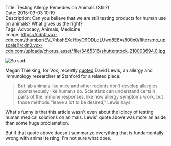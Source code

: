 Title: Testing Allergy Remedies on Animals (Still?)  
Date: 2015-03-03 10:19  
Description: Can you believe that we are *still* testing products for human use on animals? What gives us the right?  
Tags: Advocacy, Animals, Medicine  
Image: https://cdn0.vox-cdn.com/thumbor/EV_7nbshEXcHbyO9ODLqLUwd8E8=/800x0/filters:no_upscale()/cdn0.vox-cdn.com/uploads/chorus_asset/file/3465316/shutterstock_210003694.0.jpg  

![So sad.][sad]

Megan Thielking, for Vox, recently [quoted][vox] David Lewis, an allergy and immunology researcher at Stanford for a related piece:

> But lab animals like mice and other rodents don’t develop allergies spontaneously like humans do. Scientists can understand certain parts of the immune responses, like how allergy symptoms work, but those methods “leave a lot to be desired,” Lewis says.

What's funny is that this article wasn't even about the idiocy of testing human medical solutions on animals. Lewis' quote above was more an aside than some huge proclamation.

But if that quote above doesn't summarize everything that is fundamentally wrong with animal testing, I'm not sure what does.

[sad]: https://cdn0.vox-cdn.com/thumbor/EV_7nbshEXcHbyO9ODLqLUwd8E8=/800x0/filters:no_upscale()/cdn0.vox-cdn.com/uploads/chorus_asset/file/3465316/shutterstock_210003694.0.jpg "Sad"
[vox]: http://www.vox.com/2015/3/3/8142089/allergy-treatments-research "Vox piece that inspired my share"